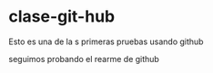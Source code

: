 clase-git-hub
=============

Esto es una de la s primeras pruebas usando github 


seguimos probando el rearme de github